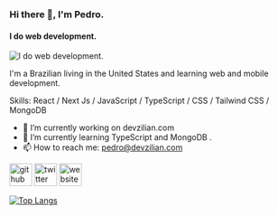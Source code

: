 ### Hi there 👋, I'm Pedro.
#### I do web development.
![I do web development.](https://media-exp1.licdn.com/dms/image/C4D16AQF-ghTW2CXtcw/profile-displaybackgroundimage-shrink_350_1400/0/1659642195872?e=1670457600&v=beta&t=g45GJE83Xk3rJOFl25x68EVZ0tVRXoiCMwHpoiLqn9M)

I'm a Brazilian living in the United States and learning web and mobile development.

Skills:  React / Next Js / JavaScript / TypeScript / CSS / Tailwind CSS / MongoDB

- 🔭 I’m currently working on devzilian.com 
- 🌱 I’m currently learning TypeScript and MongoDB . 
- 📫 How to reach me: pedro@devzilian.com 


[<img src='https://cdn.jsdelivr.net/npm/simple-icons@3.0.1/icons/github.svg' alt='github' height='40'>](https://github.com/devzilian)  [<img src='https://cdn.jsdelivr.net/npm/simple-icons@3.0.1/icons/twitter.svg' alt='twitter' height='40'>](https://twitter.com/@mpedrocjr)  [<img src='https://cdn.jsdelivr.net/npm/simple-icons@3.0.1/icons/icloud.svg' alt='website' height='40'>](https://devzilian.com)  

[![Top Langs](https://github-readme-stats.vercel.app/api/top-langs/?username=devzilian)](https://github.com/anuraghazra/github-readme-stats)

<!--
**devzilian/devzilian** is a ✨ _special_ ✨ repository because its `README.md` (this file) appears on your GitHub profile.

Here are some ideas to get you started:

- 🔭 I’m currently working on ...
- 🌱 I’m currently learning ...
- 👯 I’m looking to collaborate on ...
- 🤔 I’m looking for help with ...
- 💬 Ask me about ...
- 📫 How to reach me: ...
- 😄 Pronouns: ...
- ⚡ Fun fact: ...
-->
